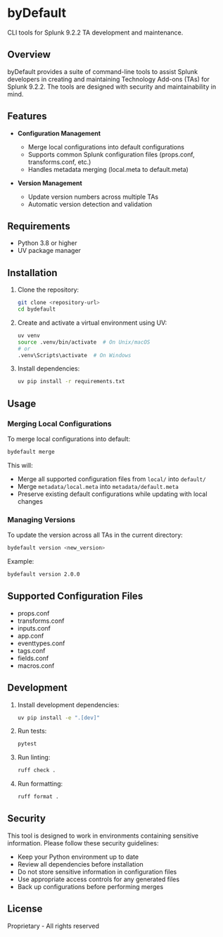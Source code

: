 # byDefault

CLI tools for Splunk 9.2.2 TA development and maintenance.

## Overview

byDefault provides a suite of command-line tools to assist Splunk developers in creating and maintaining Technology Add-ons (TAs) for Splunk 9.2.2. The tools are designed with security and maintainability in mind.

## Features

- **Configuration Management**
  - Merge local configurations into default configurations
  - Supports common Splunk configuration files (props.conf, transforms.conf, etc.)
  - Handles metadata merging (local.meta to default.meta)

- **Version Management**
  - Update version numbers across multiple TAs
  - Automatic version detection and validation

## Requirements

- Python 3.8 or higher
- UV package manager

## Installation

1. Clone the repository:

    ```bash
    git clone <repository-url>
    cd bydefault
    ```

2. Create and activate a virtual environment using UV:

    ```bash
    uv venv
    source .venv/bin/activate  # On Unix/macOS
    # or
    .venv\Scripts\activate  # On Windows
    ```

3. Install dependencies:

    ```bash
    uv pip install -r requirements.txt
    ```

## Usage

### Merging Local Configurations

To merge local configurations into default:

```bash
bydefault merge
```

This will:

- Merge all supported configuration files from `local/` into `default/`
- Merge `metadata/local.meta` into `metadata/default.meta`
- Preserve existing default configurations while updating with local changes

### Managing Versions

To update the version across all TAs in the current directory:

```bash
bydefault version <new_version>
```

Example:

```bash
bydefault version 2.0.0
```

## Supported Configuration Files

- props.conf
- transforms.conf
- inputs.conf
- app.conf
- eventtypes.conf
- tags.conf
- fields.conf
- macros.conf

## Development

1. Install development dependencies:

    ```bash
    uv pip install -e ".[dev]"
    ```

2. Run tests:

    ```bash
    pytest
    ```

3. Run linting:

    ```bash
    ruff check .
    ```

4. Run formatting:

    ```bash
    ruff format .
    ```

## Security

This tool is designed to work in environments containing sensitive information. Please follow these security guidelines:

- Keep your Python environment up to date
- Review all dependencies before installation
- Do not store sensitive information in configuration files
- Use appropriate access controls for any generated files
- Back up configurations before performing merges

## License

Proprietary - All rights reserved
